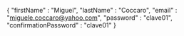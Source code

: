 {
    "firstName" : "Miguel",
    "lastName" : "Coccaro",
	"email" : "miguele.coccaro@yahoo.com",
	"password" : "clave01",
	"confirmationPassword" : "clave01"
}
